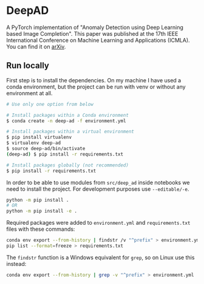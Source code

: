 # DeepAD

A PyTorch implementation of "Anomaly Detection using Deep Learning based Image Completion". This paper was published at the 17th IEEE International Conference on Machine Learning and Applications (ICMLA). You can find it on [arXiv](https://arxiv.org/abs/1811.06861).

## Run locally

First step is to install the dependencies. On my machine I have used a conda environment, but the project can be run 
with venv or without any environment at all.

```bash
# Use only one option from below

# Install packages within a Conda environment
$ conda create -n deep-ad -f environment.yml

# Install packages within a virtual environment
$ pip install virtualenv
$ virtualenv deep-ad
$ source deep-ad/bin/activate
(deep-ad) $ pip install -r requirements.txt

# Install packages globally (not recommended)
$ pip install -r requirements.txt
```

In order to be able to use modules from `src/deep_ad` inside notebooks we need to install the project. For development
purposes use `--editable/-e`.

```bash
python -m pip install .
# OR
python -m pip install -e .
```

Required packages were added to `environment.yml` and `requirements.txt` files with these commands:

```bash
conda env export --from-history | findstr /v "^prefix" > environment.yml
pip list --format=freeze > requirements.txt
```

The `findstr` function is a Windows equivalent for `grep`, so on Linux use this instead:

```bash
conda env export --from-history | grep -v "^prefix" > environment.yml
```